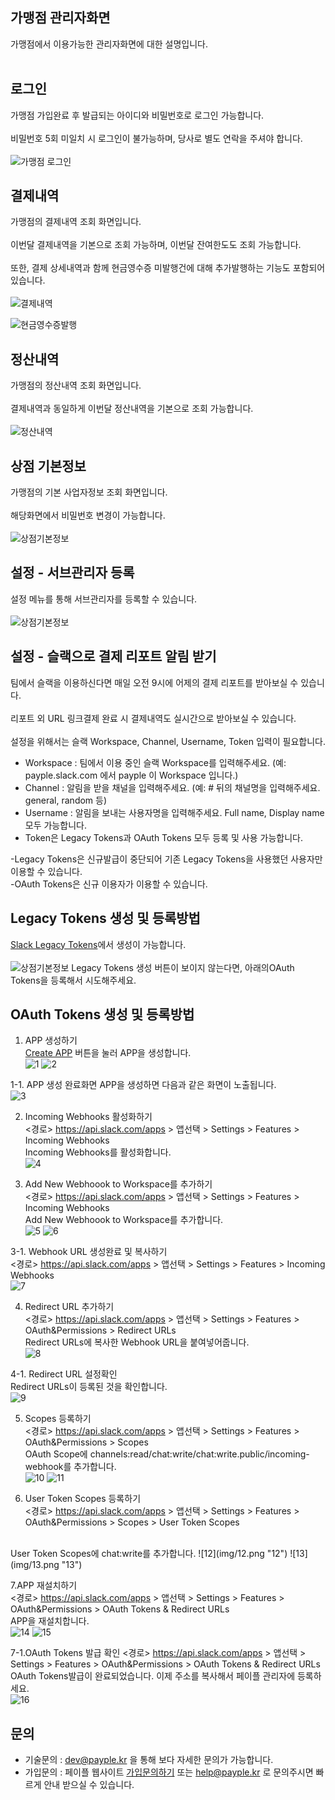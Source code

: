 ## 가맹점 관리자화면  
가맹점에서 이용가능한 관리자화면에 대한 설명입니다.<br><br>

## 로그인 
가맹점 가입완료 후 발급되는 아이디와 비밀번호로 로그인 가능합니다.<br><br>
비밀번호 5회 미일치 시 로그인이 불가능하며, 당사로 별도 연락을 주셔야 합니다.<br><br>
![가맹점 로그인](img/login.png "가맹점 로그인")

## 결제내역  
가맹점의 결제내역 조회 화면입니다.<br><br>
이번달 결제내역을 기본으로 조회 가능하며, 이번달 잔여한도도 조회 가능합니다.<br><br>
또한, 결제 상세내역과 함께 현금영수증 미발행건에 대해 추가발행하는 기능도 포함되어 있습니다.<br><br>
![결제내역](img/paymentlist.png "결제내역")

![현금영수증발행](img/tax.png "현금영수증발행")

## 정산내역  
가맹점의 정산내역 조회 화면입니다.<br><br>
결제내역과 동일하게 이번달 정산내역을 기본으로 조회 가능합니다.<br><br>
![정산내역](img/accountlist.png "정산내역")

## 상점 기본정보   
가맹점의 기본 사업자정보 조회 화면입니다.<br><br>
해당화면에서 비밀번호 변경이 가능합니다.<br><br>
![상점기본정보](img/info.png "상점기본정보")

## 설정 - 서브관리자 등록 
설정 메뉴를 통해 서브관리자를 등록할 수 있습니다.<br><br>
![상점기본정보](img/info.png "상점기본정보")


## 설정 - 슬랙으로 결제 리포트 알림 받기 
팀에서 슬랙을 이용하신다면 매일 오전 9시에 어제의 결제 리포트를 받아보실 수 있습니다.<br><br>
리포트 외 URL 링크결제 완료 시 결제내역도 실시간으로 받아보실 수 있습니다.<br><br>
설정을 위해서는 슬랙 Workspace, Channel, Username, Token 입력이 필요합니다.<br>
* Workspace : 팀에서 이용 중인 슬랙 Workspace를 입력해주세요. (예: payple.slack.com 에서 payple 이 Workspace 입니다.)<br>
* Channel : 알림을 받을 채널을 입력해주세요. (예: # 뒤의 채널명을 입력해주세요. general, random 등)<br>
* Username : 알림을 보내는 사용자명을 입력해주세요. Full name, Display name 모두 가능합니다.<br>
* Token은 Legacy Tokens과 OAuth Tokens 모두 등록 및 사용 가능합니다.

-Legacy Tokens은 신규발급이 중단되어 기존 Legacy Tokens을 사용했던 사용자만 이용할 수 있습니다.<br>
-OAuth Tokens은 신규 이용자가 이용할 수 있습니다.


## Legacy Tokens 생성 및 등록방법
[Slack Legacy Tokens](https://api.slack.com/custom-integrations/legacy-tokens)에서 생성이 가능합니다.<br><br> 
![상점기본정보](img/info.png "상점기본정보")
Legacy Tokens 생성 버튼이 보이지 않는다면, 아래의OAuth Tokens을 등록해서 시도해주세요.


## OAuth Tokens 생성 및 등록방법
1. APP 생성하기<br>
[Create APP](https://api.slack.com/apps) 버튼을 눌러 APP을 생성합니다.<br>
![1](img/1.png "1")
![2](img/2.png "2")

1-1. APP 생성 완료화면
APP을 생성하면 다음과 같은 화면이 노출됩니다.<br>
![3](img/3.png "3")

2. Incoming Webhooks 활성화하기<br>
<경로> https://api.slack.com/apps > 앱선택 > Settings > Features > Incoming Webhooks<br>
Incoming Webhooks를 활성화합니다.<br>
![4](img/4.png "4")

3. Add New Webhoook to Workspace를 추가하기<br>
<경로> https://api.slack.com/apps > 앱선택 > Settings > Features > Incoming Webhooks<br>
Add New Webhoook to Workspace를 추가합니다.<br>
![5](img/5.png "5")
![6](img/6.png "6")

3-1. Webhook URL 생성완료 및 복사하기<br>
<경로> https://api.slack.com/apps > 앱선택 > Settings > Features > Incoming Webhooks <br>
![7](img/7.png "7")

4. Redirect URL 추가하기<br>
<경로> https://api.slack.com/apps > 앱선택 > Settings > Features > OAuth&Permissions > Redirect URLs<br>
Redirect URLs에 복사한 Webhook URL을 붙여넣어줍니다.<br>
![8](img/8.png "8")

4-1. Redirect URL 설정확인<br>
Redirect URLs이 등록된 것을 확인합니다.<br>
![9](img/9.png "9")

5. Scopes 등록하기<br>
<경로> https://api.slack.com/apps > 앱선택 > Settings > Features > OAuth&Permissions > Scopes<br>
OAuth Scope에 channels:read/chat:write/chat:write.public/incoming-webhook를 추가합니다.<br>
![10](img/10.png "10")
![11](img/11.png "11")

6. User Token Scopes 등록하기<br>
<경로> https://api.slack.com/apps > 앱선택 > Settings > Features > OAuth&Permissions > Scopes > User Token Scopes
<br>
User Token Scopes에 chat:write를 추가합니다.
![12](img/12.png "12")
![13](img/13.png "13")

7.APP 재설치하기<br>
<경로> https://api.slack.com/apps > 앱선택 > Settings > Features > OAuth&Permissions > OAuth Tokens & Redirect URLs
<br>
APP을 재설치합니다.<br>
![14](img/14.png "14")
![15](img/15.png "15")

7-1.OAuth Tokens 발급 확인
<경로> https://api.slack.com/apps > 앱선택 > Settings > Features > OAuth&Permissions > OAuth Tokens & Redirect URLs
<br>
OAuth Tokens발급이 완료되었습니다. 이제 주소를 복사해서 페이플 관리자에 등록하세요.<br>
![16](img/16.png "16")


## 문의  
* 기술문의 : dev@payple.kr 을 통해 보다 자세한 문의가 가능합니다.
* 가입문의 : 페이플 웹사이트 [가입문의하기](https://www.payple.kr) 또는 help@payple.kr 로 문의주시면 빠르게 안내 받으실 수 있습니다. 
